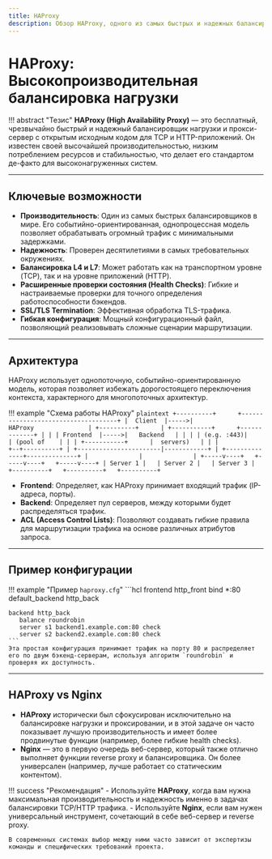 ```yaml
---
title: HAProxy
description: Обзор HAProxy, одного из самых быстрых и надежных балансировщиков нагрузки.
---
```


# HAProxy: Высокопроизводительная балансировка нагрузки

!!! abstract "Тезис"
    **HAProxy (High Availability Proxy)** — это бесплатный, чрезвычайно быстрый и надежный балансировщик нагрузки и прокси-сервер с открытым исходным кодом для TCP и HTTP-приложений. Он известен своей высочайшей производительностью, низким потреблением ресурсов и стабильностью, что делает его стандартом де-факто для высоконагруженных систем.

---

## Ключевые возможности

-   **Производительность**: Один из самых быстрых балансировщиков в мире. Его событийно-ориентированная, однопроцессная модель позволяет обрабатывать огромный трафик с минимальными задержками.
-   **Надежность**: Проверен десятилетиями в самых требовательных окружениях.
-   **Балансировка L4 и L7**: Может работать как на транспортном уровне (TCP), так и на уровне приложений (HTTP).
-   **Расширенные проверки состояния (Health Checks)**: Гибкие и настраиваемые проверки для точного определения работоспособности бэкендов.
-   **SSL/TLS Termination**: Эффективная обработка TLS-трафика.
-   **Гибкая конфигурация**: Мощный конфигурационный файл, позволяющий реализовывать сложные сценарии маршрутизации.

---

## Архитектура

HAProxy использует однопоточную, событийно-ориентированную модель, которая позволяет избежать дорогостоящего переключения контекста, характерного для многопоточных архитектур.

!!! example "Схема работы HAProxy"
    ```plaintext
    +----------+      +------------------------------------+
    |  Client  |----->|              HAProxy               |
    +----------+      | +-----------+      +-------------+ |
                      | | Frontend  |----->|   Backend   | |
                      | | (e.g. :443)|      | (pool of    | |
                      | +-----------+      |  servers)   | |
                      |                    +--+----------+ |
                      +-----------------------|------------+
                                              |
                               +--------------+--------------+
                               |              |              |
                         +-----v----+   +-----v----+   +-----v----+
                         | Server 1 |   | Server 2 |   | Server 3 |
                         +----------+   +----------+   +----------+
    ```

-   **Frontend**: Определяет, как HAProxy принимает входящий трафик (IP-адреса, порты).
-   **Backend**: Определяет пул серверов, между которыми будет распределяться трафик.
-   **ACL (Access Control Lists)**: Позволяют создавать гибкие правила для маршрутизации трафика на основе различных атрибутов запроса.

---

## Пример конфигурации

!!! example "Пример `haproxy.cfg`"
    ```hcl
    frontend http_front
       bind *:80
       default_backend http_back

    backend http_back
       balance roundrobin
       server s1 backend1.example.com:80 check
       server s2 backend2.example.com:80 check
    ```
    Эта простая конфигурация принимает трафик на порту 80 и распределяет его по двум бэкенд-серверам, используя алгоритм `roundrobin` и проверяя их доступность.

---

## HAProxy vs Nginx

-   **HAProxy** исторически был сфокусирован исключительно на балансировке нагрузки и проксировании, и в этой задаче он часто показывает лучшую производительность и имеет более продвинутые функции (например, более гибкие health checks).
-   **Nginx** — это в первую очередь веб-сервер, который также отлично выполняет функции reverse proxy и балансировщика. Он более универсален (например, лучше работает со статическим контентом).

!!! success "Рекомендация"
    -   Используйте **HAProxy**, когда вам нужна максимальная производительность и надежность именно в задачах балансировки TCP/HTTP трафика.
    -   Используйте **Nginx**, если вам нужен универсальный инструмент, сочетающий в себе веб-сервер и reverse proxy.

    В современных системах выбор между ними часто зависит от экспертизы команды и специфических требований проекта.
